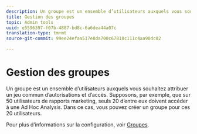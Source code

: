 ```yaml
---
description: Un groupe est un ensemble d’utilisateurs auxquels vous souhaitez attribuer un jeu commun d’autorisations et d’accès. Supposons, par exemple, que sur 50 utilisateurs de rapports marketing, seuls 20 d’entre eux doivent accéder à une Ad Hoc Analysis. Dans ce cas, vous pouvez créer un groupe pour ces 20 utilisateurs.
title: Gestion des groupes
topic: Admin tools
uuid: e5596397-f07b-4887-bd8c-6a6dea44a07c
translation-type: tm+mt
source-git-commit: 99ee24efaa517e8da700c67818c111c4aa90dc02

---
```



# Gestion des groupes

Un groupe est un ensemble d’utilisateurs auxquels vous souhaitez attribuer un jeu commun d’autorisations et d’accès. Supposons, par exemple, que sur 50 utilisateurs de rapports marketing, seuls 20 d’entre eux doivent accéder à une Ad Hoc Analysis. Dans ce cas, vous pouvez créer un groupe pour ces 20 utilisateurs.

Pour plus d’informations sur la configuration, voir [Groupes](/help/admin/user-management2/c-user-groups/groups.md).

